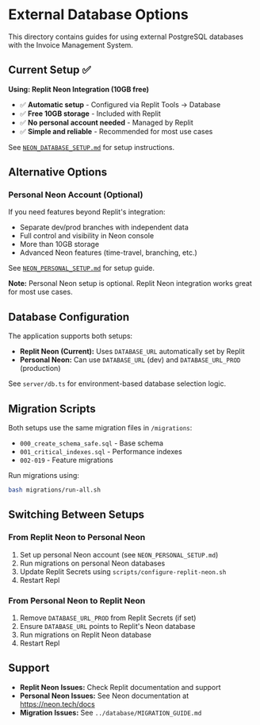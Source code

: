 # External Database Options

This directory contains guides for using external PostgreSQL databases with the Invoice Management System.

## Current Setup ✅

**Using: Replit Neon Integration (10GB free)**

- ✅ **Automatic setup** - Configured via Replit Tools → Database
- ✅ **Free 10GB storage** - Included with Replit
- ✅ **No personal account needed** - Managed by Replit
- ✅ **Simple and reliable** - Recommended for most use cases

See [`NEON_DATABASE_SETUP.md`](./NEON_DATABASE_SETUP.md) for setup instructions.

## Alternative Options

### Personal Neon Account (Optional)

If you need features beyond Replit's integration:
- Separate dev/prod branches with independent data
- Full control and visibility in Neon console
- More than 10GB storage
- Advanced Neon features (time-travel, branching, etc.)

See [`NEON_PERSONAL_SETUP.md`](./NEON_PERSONAL_SETUP.md) for setup guide.

**Note:** Personal Neon setup is optional. Replit Neon integration works great for most use cases.

## Database Configuration

The application supports both setups:

- **Replit Neon (Current):** Uses `DATABASE_URL` automatically set by Replit
- **Personal Neon:** Can use `DATABASE_URL` (dev) and `DATABASE_URL_PROD` (production)

See `server/db.ts` for environment-based database selection logic.

## Migration Scripts

Both setups use the same migration files in `/migrations`:
- `000_create_schema_safe.sql` - Base schema
- `001_critical_indexes.sql` - Performance indexes
- `002-019` - Feature migrations

Run migrations using:
```bash
bash migrations/run-all.sh
```

## Switching Between Setups

### From Replit Neon to Personal Neon

1. Set up personal Neon account (see `NEON_PERSONAL_SETUP.md`)
2. Run migrations on personal Neon databases
3. Update Replit Secrets using `scripts/configure-replit-neon.sh`
4. Restart Repl

### From Personal Neon to Replit Neon

1. Remove `DATABASE_URL_PROD` from Replit Secrets (if set)
2. Ensure `DATABASE_URL` points to Replit's Neon database
3. Run migrations on Replit Neon database
4. Restart Repl

## Support

- **Replit Neon Issues:** Check Replit documentation and support
- **Personal Neon Issues:** See Neon documentation at https://neon.tech/docs
- **Migration Issues:** See `../database/MIGRATION_GUIDE.md`
